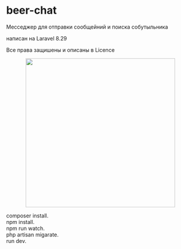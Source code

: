 # beer-chat

Месседжер для отправки сообщейний и поиска собутыльника 

написан на Laravel 8.29

Все права защишены и описаны в Licence

<p align="center"><a href="https://laravel.com" target="_blank"><img src="https://raw.githubusercontent.com/laravel/art/master/logo-lockup/5%20SVG/2%20CMYK/1%20Full%20Color/laravel-logolockup-cmyk-red.svg" width="400"></a></p>

composer install.<br/>
npm install.<br/>
npm run watch.<br/>
php artisan migarate.<br/>
run dev.<br/>
